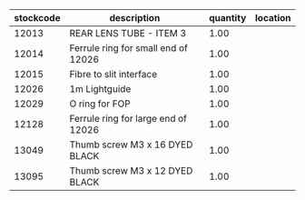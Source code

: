 |stockcode|description|quantity|location|
|---------|-----------|--------|--------|
|12013|REAR LENS TUBE - ITEM 3|1.00||
|12014|Ferrule ring for small end of 12026|1.00||
|12015|Fibre to slit interface|1.00||
|12026|1m Lightguide|1.00||
|12029|O ring for FOP|1.00||
|12128|Ferrule ring for large end of 12026|1.00||
|13049|Thumb screw M3 x 16  DYED BLACK|1.00||
|13095|Thumb screw M3 x 12 DYED BLACK|1.00||

